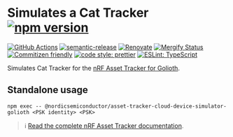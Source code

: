 # Simulates a Cat Tracker [![npm version](https://img.shields.io/npm/v/@nordicsemiconductor/asset-tracker-cloud-device-simulator-golioth.svg)](https://www.npmjs.com/package/@nordicsemiconductor/asset-tracker-cloud-device-simulator-golioth)

[![GitHub Actions](https://github.com/NordicSemiconductor/asset-tracker-cloud-device-simulator-golioth-js/workflows/Test%20and%20Release/badge.svg)](https://github.com/NordicSemiconductor/asset-tracker-cloud-device-simulator-golioth-js/actions)
[![semantic-release](https://img.shields.io/badge/%20%20%F0%9F%93%A6%F0%9F%9A%80-semantic--release-e10079.svg)](https://github.com/semantic-release/semantic-release)
[![Renovate](https://img.shields.io/badge/renovate-enabled-brightgreen.svg)](https://renovatebot.com)
[![Mergify Status](https://img.shields.io/endpoint.svg?url=https://gh.mergify.io/badges/NordicSemiconductor/asset-tracker-cloud-device-simulator-golioth-js)](https://mergify.io)
[![Commitizen friendly](https://img.shields.io/badge/commitizen-friendly-brightgreen.svg)](http://commitizen.github.io/cz-cli/)
[![code style: prettier](https://img.shields.io/badge/code_style-prettier-ff69b4.svg)](https://github.com/prettier/prettier/)
[![ESLint: TypeScript](https://img.shields.io/badge/ESLint-TypeScript-blue.svg)](https://github.com/typescript-eslint/typescript-eslint)

Simulates Cat Tracker for the
[nRF Asset Tracker for Golioth](https://github.com/NordicSemiconductor/asset-tracker-cloud-device-simulator-golioth-js).

## Standalone usage

    npm exec -- @nordicsemiconductor/asset-tracker-cloud-device-simulator-golioth <PSK identity> <PSK>

> :information_source:
> [Read the complete nRF Asset Tracker documentation](https://nordicsemiconductor.github.io/asset-tracker-cloud-docs/).
